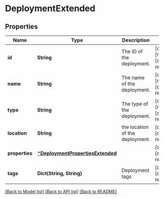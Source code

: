 # DeploymentExtended


## Properties
Name | Type | Description | Notes
------------ | ------------- | ------------- | -------------
**id** | **String** | The ID of the deployment. | [optional] [readonly] [default to nothing]
**name** | **String** | The name of the deployment. | [optional] [readonly] [default to nothing]
**type** | **String** | The type of the deployment. | [optional] [readonly] [default to nothing]
**location** | **String** | the location of the deployment. | [optional] [default to nothing]
**properties** | [***DeploymentPropertiesExtended**](DeploymentPropertiesExtended.md) |  | [optional] [default to nothing]
**tags** | **Dict{String, String}** | Deployment tags | [optional] [default to nothing]


[[Back to Model list]](../README.md#models) [[Back to API list]](../README.md#api-endpoints) [[Back to README]](../README.md)


